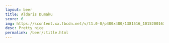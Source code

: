 ```yaml
---
layout: beer
title: Aldaris Dumaku
score: 6
img: https://scontent.xx.fbcdn.net/v/t1.0-0/p480x480/1381516_10152001638348745_1868079701_n.jpg?oh=94032dee710605e541e162239521e09c&oe=590DBCAC
desc: Pretty nice
permalink: /beer/:title.html
---
```


